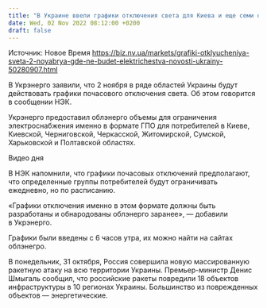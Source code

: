```yaml
---
title: "В Украине ввели графики отключения света для Киева и еще семи областей"
date: Wed, 02 Nov 2022 08:12:00 +0200
draft: false
---
```

Источник: Новое Время https://biz.nv.ua/markets/grafiki-otklyucheniya-sveta-2-noyabrya-gde-ne-budet-elektrichestva-novosti-ukrainy-50280907.html


В Укрэнерго заявили, что 2 ноября в ряде областей Украины будут действовать графики почасового отключения света. Об этом говорится в сообщении НЭК.

Укрэнерго предоставил облэнерго объемы для ограничения электроснабжения именно в формате ГПО для потребителей в Киеве, Киевской, Черниговской, Черкасской, Житомирской, Сумской, Харьковской и Полтавской областях.

 Видео дня   

 В НЭК напомнили, что графики почасовых отключений предполагают, что определенные группы потребителей будут ограничивать ежедневно, но по расписанию.

«Графики отключения именно в этом формате должны быть разработаны и обнародованы облэнерго заранее», — добавили в Укрэнерго.

Графики были введены с 6 часов утра, их можно найти на сайтах облэнегро.

В понедельник, 31 октября, Россия совершила новую массированную ракетную атаку на всю территории Украины. Премьер-министр Денис Шмыгаль сообщил, что российские ракеты повредили 18 объектов инфраструктуры в 10 регионах Украины. Большинство из поврежденных объектов — энергетические.
